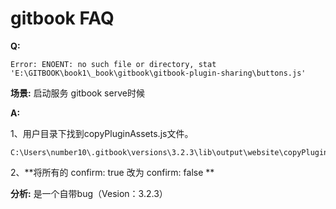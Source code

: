# gitbook FAQ

**Q:**

    Error: ENOENT: no such file or directory, stat 'E:\GITBOOK\book1\_book\gitbook\gitbook-plugin-sharing\buttons.js'	

**场景:**  启动服务 gitbook serve时候



**A:** 

1、用户目录下找到copyPluginAssets.js文件。

    C:\Users\number10\.gitbook\versions\3.2.3\lib\output\website\copyPluginAssets.js
2、**将所有的 confirm: true 改为 confirm: false **







**分析:**  是一个自带bug（Vesion：3.2.3）